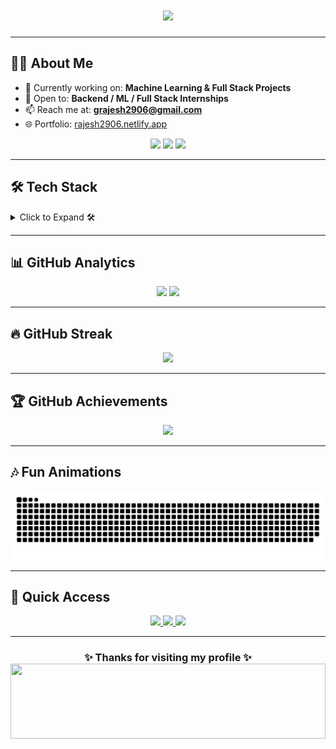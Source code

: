 <h1 align="center">
  <img src="https://readme-typing-svg.herokuapp.com?font=Fira+Code&size=28&pause=1000&color=1E90FF&center=true&vCenter=true&width=600&lines=Hi+👋,+I'm+Rajesh+Gangadharam;Full+Stack+Developer;Aspiring+ML+Engineer;Passionate+Problem+Solver" />
</h1>

---

## 👨‍💻 About Me  

- 🔭 Currently working on: **Machine Learning & Full Stack Projects**  
- 💼 Open to: **Backend / ML / Full Stack Internships**  
- 📫 Reach me at: **grajesh2906@gmail.com**  
- 🌐 Portfolio: [rajesh2906.netlify.app](https://rajesh2906.netlify.app/)  

<p align="center">
  <img src="https://komarev.com/ghpvc/?username=RAJESH2961&label=Profile%20Views&color=1E90FF&style=flat-square" />
  <img src="https://img.shields.io/github/followers/RAJESH2961?label=Followers&style=social" />
  <img src="https://img.shields.io/badge/Portfolio-rajesh2906.netlify.app-00CED1?style=flat-square&logo=netlify&logoColor=white" />
</p>

---

## 🛠️ Tech Stack  

<details>
<summary>Click to Expand 🛠️</summary>
<p align="center">
  <img src="https://skillicons.dev/icons?i=python,django,flask,fastapi,js,react,tailwind,html,css,bootstrap,java,mysql,postgres,sqlite,aws,vercel,postman,figma,git,github,vscode" />
</p>
</details>

---

## 📊 GitHub Analytics  

<p align="center">
  <img src="https://github-readme-stats.vercel.app/api?username=RAJESH2961&show_icons=true&theme=tokyonight&hide_border=true&border_radius=10" height="200"/>
  <img src="https://github-profile-summary-cards.vercel.app/api/cards/repos-per-language?username=RAJESH2961&theme=tokyonight" height="200"/>
</p>

---

## 🔥 GitHub Streak  

<p align="center">
  <img src="https://github-readme-streak-stats-eight.vercel.app?user=RAJESH2961&theme=tokyonight-duo&hide_border=false&border_radius=10" />
</p>

---

## 🏆 GitHub Achievements  

<p align="center">
  <img src="https://github-profile-trophy.vercel.app/?username=RAJESH2961&theme=gruvbox&column=7&margin-w=10&margin-h=10" />
</p>

---

## 🎶 Fun Animations  

<p align="center">
  <img src="https://github.com/Platane/snk/raw/output/github-contribution-grid-snake.svg" alt="Snake animation" />
</p>

---

## 📌 Quick Access  

<p align="center">
  <a href="https://github.com/RAJESH2961?tab=repositories">
    <img src="https://img.shields.io/badge/My_Repositories-Click_to_View-blueviolet?style=for-the-badge&logo=github" />
  </a>
  <a href="https://github.com/RAJESH2961/stock-prediction-portal">
    <img src="https://img.shields.io/badge/Stock_Prediction_App-View_Project-00CED1?style=for-the-badge&logo=react" />
  </a>
  <a href="https://github.com/RAJESH2961/E-commerce">
    <img src="https://img.shields.io/badge/E--Commerce_App-View_Project-yellowgreen?style=for-the-badge&logo=django" />
  </a>
</p>

---

<h3 align="center">
  ✨ Thanks for visiting my profile ✨  
  <br/>
  <img src="https://raw.githubusercontent.com/RAJESH2961/RAJESH2961/main/assets/wave.svg" width="100%" height="120" />
</h3>
